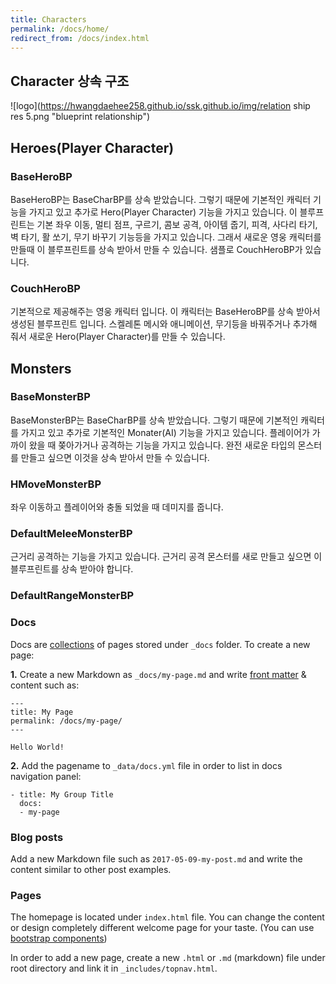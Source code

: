 ```yaml
---
title: Characters
permalink: /docs/home/
redirect_from: /docs/index.html
---
```


## Character 상속 구조

![logo](https://hwangdaehee258.github.io/ssk.github.io/img/relation ship res 5.png "blueprint relationship")

## Heroes(Player Character)
### BaseHeroBP

BaseHeroBP는 BaseCharBP를 상속 받았습니다. 그렇기 때문에 기본적인 캐릭터 기능을 가지고 있고 추가로 Hero(Player Character) 기능을 가지고 있습니다.
이 블루프린트는 기본 좌우 이동, 멀티 점프, 구르기, 콤보 공격, 아이템 줍기, 피격, 사다리 타기, 벽 타기, 활 쏘기, 무기 바꾸기 기능등을 가지고 있습니다.
 그래서 새로운 영웅 캐릭터를 만들때 이 블루프린트를 상속 받아서 만들 수 있습니다. 샘플로 CouchHeroBP가 있습니다.
 
### CouchHeroBP

기본적으로 제공해주는 영웅 캐릭터 입니다. 이 캐릭터는 BaseHeroBP를 상속 받아서 생성된 블루프린트 입니다. 스켈레톤 메시와 애니메이션, 무기등을 바꿔주거나 추가해 줘서 새로운 Hero(Player Character)를 만들 수 있습니다.

## Monsters
### BaseMonsterBP

BaseMonsterBP는 BaseCharBP를 상속 받았습니다. 그렇기 때문에 기본적인 캐릭터를 가지고 있고 추가로 기본적인 Monater(AI) 기능을 가지고 있습니다. 플레이어가 가까이 왔을 때 쫒아가거나 공격하는 기능을 가지고 있습니다.
완전 새로운 타입의 몬스터를 만들고 싶으면 이것을 상속 받아서 만들 수 있습니다.

### HMoveMonsterBP

좌우 이동하고 플레이어와 충돌 되었을 때 데미지를 줍니다.

### DefaultMeleeMonsterBP
 
근거리 공격하는 기능을 가지고 있습니다. 근거리 공격 몬스터를 새로 만들고 싶으면 이 블루프린트를 상속 받아야 합니다.

### DefaultRangeMonsterBP

### Docs

Docs are [collections](https://jekyllrb.com/docs/collections/) of pages stored under `_docs` folder. To create a new page:

**1.** Create a new Markdown as `_docs/my-page.md` and write [front matter](https://jekyllrb.com/docs/frontmatter/) & content such as:

```
---
title: My Page
permalink: /docs/my-page/
---

Hello World!
```

**2.** Add the pagename to `_data/docs.yml` file in order to list in docs navigation panel:

```
- title: My Group Title
  docs:
  - my-page
```

### Blog posts

Add a new Markdown file such as `2017-05-09-my-post.md` and write the content similar to other post examples.

### Pages

The homepage is located under `index.html` file. You can change the content or design completely different welcome page for your taste. (You can use [bootstrap components](http://getbootstrap.com/components/))

In order to add a new page, create a new `.html` or `.md` (markdown) file under root directory and link it in `_includes/topnav.html`.
